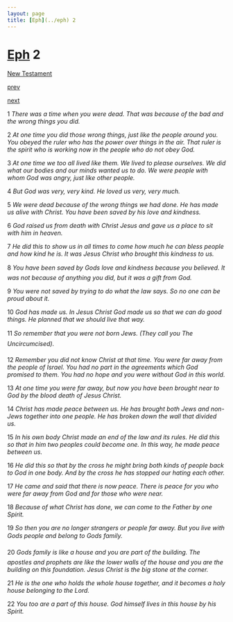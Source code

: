 ```yaml
---
layout: page
title: [Eph](../eph) 2
---
```


# [Eph](../eph) 2

[New Testament](/new-testament)


[prev](eph-1.html)


[next](eph-3.html)

1 _There was a time when you were dead. That was because of the bad and the wrong things you did._

2 _At one time you did those wrong things, just like the people around you. You obeyed the ruler who has the power over things in the air. That ruler is the spirit who is working now in the people who do not obey God._

3 _At one time we too all lived like them. We lived to please ourselves. We did what our bodies and our minds wanted us to do. We were people with whom God was angry, just like other people._

4 _But God was very, very kind. He loved us very, very much._

5 _We were dead because of the wrong things we had done. He has made us alive with Christ. You have been saved by his love and kindness._

6 _God raised us from death with Christ Jesus and gave us a place to sit with him in heaven._

7 _He did this to show us in all times to come how much he can bless people and how kind he is. It was Jesus Christ who brought this kindness to us._

8 _You have been saved by Gods love and kindness because you believed. It was not because of anything you did, but it was a gift from God._

9 _You were not saved by trying to do what the law says. So no one can be proud about it._

10 _God has made us. In Jesus Christ God made us so that we can do good things. He planned that we should live that way._

11 _So remember that you were not born Jews. (They call you The Uncircumcised)._

12 _Remember you did not know Christ at that time. You were far away from the people of Israel. You had no part in the agreements which God promised to them. You had no hope and you were without God in this world._

13 _At one time you were far away, but now you have been brought near to God by the blood death of Jesus Christ._

14 _Christ has made peace between us. He has brought both Jews and non-Jews together into one people. He has broken down the wall that divided us._

15 _In his own body Christ made an end of the law and its rules. He did this so that in him two peoples could become one. In this way, he made peace between us._

16 _He did this so that by the cross he might bring both kinds of people back to God in one body. And by the cross he has stopped our hating each other._

17 _He came and said that there is now peace. There is peace for you who were far away from God and for those who were near._

18 _Because of what Christ has done, we can come to the Father by one Spirit._

19 _So then you are no longer strangers or people far away. But you live with Gods people and belong to Gods family._

20 _Gods family is like a house and you are part of the building. The apostles and prophets are like the lower walls of the house and you are the building on this foundation. Jesus Christ is the big stone at the corner._

21 _He is the one who holds the whole house together, and it becomes a holy house belonging to the Lord._

22 _You too are a part of this house. God himself lives in this house by his Spirit._

